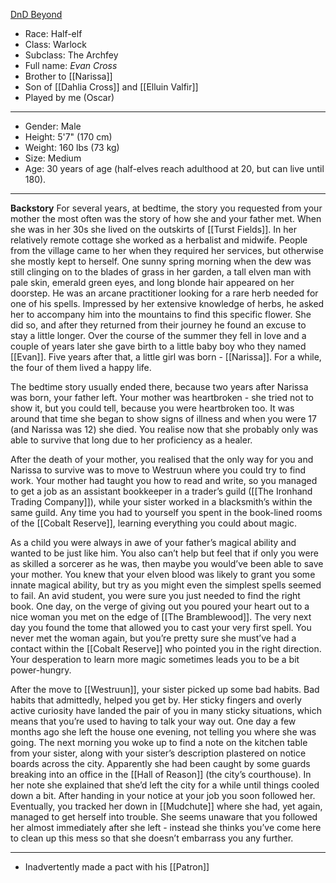  [DnD Beyond](https://www.dndbeyond.com/characters/78015067)
 
- Race: Half-elf
- Class: Warlock
- Subclass: The Archfey
- Full name: *Evan Cross*
- Brother to [[Narissa]]
- Son of [[Dahlia Cross]] and [[Elluin Valfir]]
- Played by me (Oscar)
---
- Gender: Male  
- Height: 5'7" (170 cm)  
- Weight: 160 lbs (73 kg)  
- Size: Medium  
- Age: 30 years of age (half-elves reach adulthood at 20, but can live until 180).

---
**Backstory**
For several years, at bedtime, the story you requested from your mother the most often was the story of how she and your father met. When she was in her 30s she lived on the outskirts of [[Turst Fields]]. In her relatively remote cottage she worked as a herbalist and midwife. People from the village came to her when they required her services, but otherwise she mostly kept to herself. One sunny spring morning when the dew was still clinging on to the blades of grass in her garden, a tall elven man with pale skin, emerald green eyes, and long blonde hair appeared on her doorstep. He was an arcane practitioner looking for a rare herb needed for one of his spells. Impressed by her extensive knowledge of herbs, he asked her to accompany him into the mountains to find this specific flower. She did so, and after they returned from their journey he found an excuse to stay a little longer. Over the course of the summer they fell in love and a couple of years later she gave birth to a little baby boy who they named [[Evan]]. Five years after that, a little girl was born - [[Narissa]]. For a while, the four of them lived a happy life.

The bedtime story usually ended there, because two years after Narissa was born, your father left. Your mother was heartbroken - she tried not to show it, but you could tell, because you were heartbroken too. It was around that time she began to show signs of illness and when you were 17 (and Narissa was 12) she died. You realise now that she probably only was able to survive that long due to her proficiency as a healer.

After the death of your mother, you realised that the only way for you and Narissa to survive was to move to Westruun where you could try to find work. Your mother had taught you how to read and write, so you managed to get a job as an assistant bookkeeper in a trader’s guild ([[The Ironhand Trading Company]]), while your sister worked in a blacksmith’s within the same guild. Any time you had to yourself you spent in the book-lined rooms of the [[Cobalt Reserve]], learning everything you could about magic.

As a child you were always in awe of your father’s magical ability and wanted to be just like him. You also can’t help but feel that if only you were as skilled a sorcerer as he was, then maybe you would’ve been able to save your mother. You knew that your elven blood was likely to grant you some innate magical ability, but try as you might even the simplest spells seemed to fail. An avid student, you were sure you just needed to find the right book. One day, on the verge of giving out you poured your heart out to a nice woman you met on the edge of [[The Bramblewood]]. The very next day you found the tome that allowed you to cast your very first spell. You never met the woman again, but you’re pretty sure she must’ve had a contact within the [[Cobalt Reserve]] who pointed you in the right direction. Your desperation to learn more magic sometimes leads you to be a bit power-hungry.

After the move to [[Westruun]], your sister picked up some bad habits. Bad habits that admittedly, helped you get by. Her sticky fingers and overly active curiosity have landed the pair of you in many sticky situations, which means that you’re used to having to talk your way out. One day a few months ago she left the house one evening, not telling you where she was going. The next morning you woke up to find a note on the kitchen table from your sister, along with your sister’s description plastered on notice boards across the city. Apparently she had been caught by some guards breaking into an office in the [[Hall of Reason]] (the city’s courthouse). In her note she explained that she’d left the city for a while until things cooled down a bit. After handing in your notice at your job you soon followed her. Eventually, you tracked her down in [[Mudchute]] where she had, yet again, managed to get herself into trouble. She seems unaware that you followed her almost immediately after she left - instead she thinks you’ve come here to clean up this mess so that she doesn’t embarrass you any further.

---
- Inadvertently made a pact with his [[Patron]]